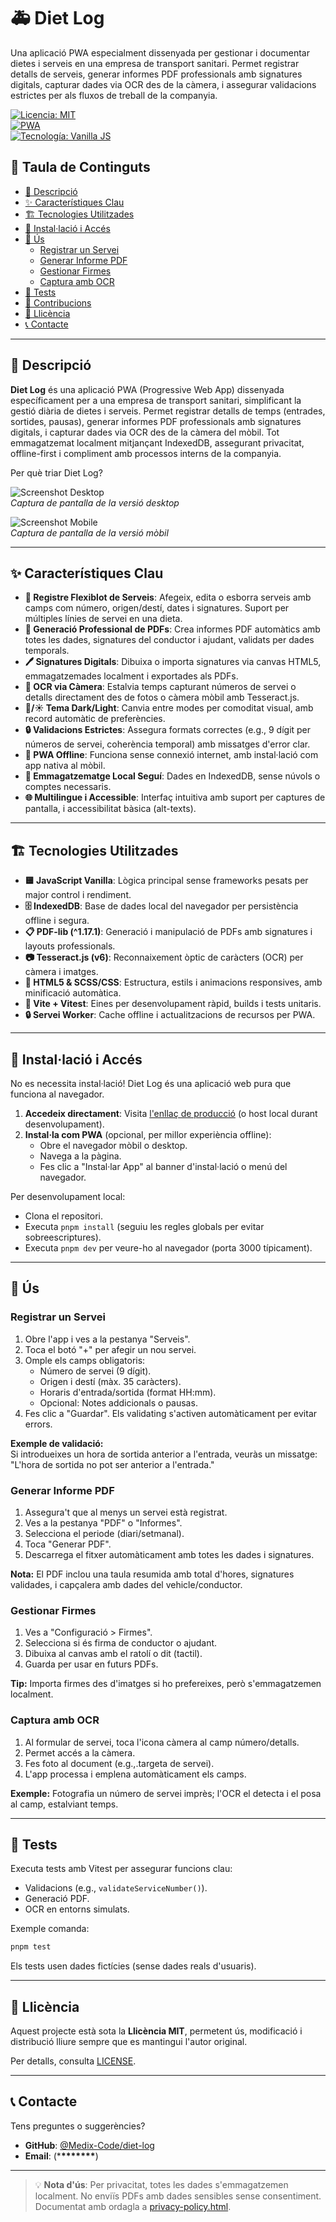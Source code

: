# 🚑 Diet Log

Una aplicació PWA especialment dissenyada per gestionar i documentar dietes i serveis en una empresa de transport sanitari. Permet registrar detalls de serveis, generar informes PDF professionals amb signatures digitals, capturar dades via OCR des de la càmera, i assegurar validacions estrictes per als fluxos de treball de la companyia.

[![Licencia: MIT](https://img.shields.io/badge/Licencia-MIT-green.svg)](LICENSE)  
[![PWA](https://img.shields.io/badge/PWA-Compatible-blue.svg)]()  
[![Tecnología: Vanilla JS](https://img.shields.io/badge/Tecnología-Vanilla%20JS-yellow.svg)]()

## 📖 Taula de Continguts

- [🎯 Descripció](#-descripció)
- [✨ Característiques Clau](#-característiques-clau)
- [🏗️ Tecnologies Utilitzades](#️-tecnologies-utilitzades)
- [🚀 Instal·lació i Accés](#-instal·lació-i-accés)
- [📱 Ús](#-ús)
  - [Registrar un Servei](#registrar-un-servei)
  - [Generar Informe PDF](#generar-informe-pdf)
  - [ Gestionar Firmes](#gestionar-firmes)
  - [Captura amb OCR](#captura-amb-ocr)
- [🧪 Tests](#-tests)
- [🤝 Contribucions](#-contribucions)
- [📄 Llicència](#-llicència)
- [📞 Contacte](#-contacte)

---

## 🎯 Descripció

**Diet Log** és una aplicació PWA (Progressive Web App) dissenyada específicament per a una empresa de transport sanitari, simplificant la gestió diària de dietes i serveis. Permet registrar detalls de temps (entrades, sortides, pausas), generar informes PDF professionals amb signatures digitals, i capturar dades via OCR des de la càmera del mòbil. Tot emmagatzemat localment mitjançant IndexedDB, assegurant privacitat, offline-first i compliment amb processos interns de la companyia.

Per què triar Diet Log?

![Screenshot Desktop](assets/images/screenshot-desktop.png)  
_Captura de pantalla de la versió desktop_

![Screenshot Mobile](assets/images/screenshot-mobile.png)  
_Captura de pantalla de la versió mòbil_

---

## ✨ Característiques Clau

- **📝 Registre Flexiblot de Serveis**: Afegeix, edita o esborra serveis amb camps com número, origen/destí, dates i signatures. Suport per múltiples línies de servei en una dieta.
- **📄 Generació Professional de PDFs**: Crea informes PDF automàtics amb totes les dades, signatures del conductor i ajudant, validats per dades temporals.
- **🖊️ Signatures Digitals**: Dibuixa o importa signatures via canvas HTML5, emmagatzemades localment i exportades als PDFs.
- **📸 OCR via Càmera**: Estalvia temps capturant números de servei o detalls directament des de fotos o càmera mòbil amb Tesseract.js.
- **🌙/☀️ Tema Dark/Light**: Canvia entre modes per comoditat visual, amb record automàtic de preferències.
- **🔒 Validacions Estrictes**: Assegura formats correctes (e.g., 9 dígit per números de servei, coherència temporal) amb missatges d'error clar.
- **📱 PWA Offline**: Funciona sense connexió internet, amb instal·lació com app nativa al mòbil.
- **💾 Emmagatzematge Local Seguí**: Dades en IndexedDB, sense núvols o comptes necessaris.
- **🌐 Multilingue i Accessible**: Interfaç intuitiva amb suport per captures de pantalla, i accessibilitat bàsica (alt-texts).

---

## 🏗️ Tecnologies Utilitzades

- **🟨 JavaScript Vanilla**: Lògica principal sense frameworks pesats per major control i rendiment.
- **🗄️ IndexedDB**: Base de dades local del navegador per persistència offline i segura.
- **📋 PDF-lib (^1.17.1)**: Generació i manipulació de PDFs amb signatures i layouts professionals.
- **📷 Tesseract.js (v6)**: Reconnaixement òptic de caràcters (OCR) per càmera i imatges.
- **🎨 HTML5 & SCSS/CSS**: Estructura, estils i animacions responsives, amb minificació automàtica.
- **🔧 Vite + Vitest**: Eines per desenvolupament ràpid, builds i tests unitaris.
- **🔒 Servei Worker**: Cache offline i actualitzacions de recursos per PWA.

---

## 🚀 Instal·lació i Accés

No es necessita instal·lació! Diet Log és una aplicació web pura que funciona al navegador.

1. **Accedeix directament**: Visita [l'enllaç de producció](#) (o host local durant desenvolupament).
2. **Instal·la com PWA** (opcional, per millor experiència offline):
   - Obre el navegador mòbil o desktop.
   - Navega a la pàgina.
   - Fes clic a "Instal·lar App" al banner d'instal·lació o menú del navegador.

Per desenvolupament local:

- Clona el repositori.
- Executa `pnpm install` (seguiu les regles globals per evitar sobreescriptures).
- Executa `pnpm dev` per veure-ho al navegador (porta 3000 típicament).

---

## 📱 Ús

### Registrar un Servei

1. Obre l'app i ves a la pestanya "Serveis".
2. Toca el botó "+" per afegir un nou servei.
3. Omple els camps obligatoris:
   - Número de servei (9 dígit).
   - Origen i destí (màx. 35 caràcters).
   - Horaris d'entrada/sortida (format HH:mm).
   - Opcional: Notes addicionals o pausas.
4. Fes clic a "Guardar". Els validating s'activen automàticament per evitar errors.

**Exemple de validació:**  
Si introdueixes un hora de sortida anterior a l'entrada, veuràs un missatge: "L'hora de sortida no pot ser anterior a l'entrada."

### Generar Informe PDF

1. Assegura't que al menys un servei està registrat.
2. Ves a la pestanya "PDF" o "Informes".
3. Selecciona el periode (diari/setmanal).
4. Toca "Generar PDF".
5. Descarrega el fitxer automàticament amb totes les dades i signatures.

**Nota:** El PDF inclou una taula resumida amb total d'hores, signatures validades, i capçalera amb dades del vehicle/conductor.

### Gestionar Firmes

1. Ves a "Configuració > Firmes".
2. Selecciona si és firma de conductor o ajudant.
3. Dibuixa al canvas amb el ratolí o dit (tactil).
4. Guarda per usar en futurs PDFs.

**Tip:** Importa firmes des d'imatges si ho prefereixes, però s'emmagatzemen localment.

### Captura amb OCR

1. Al formular de servei, toca l'icona càmera al camp número/detalls.
2. Permet accés a la càmera.
3. Fes foto al document (e.g.,.targeta de servei).
4. L'app processa i emplena automàticament els camps.

**Exemple:** Fotografia un número de servei imprès; l'OCR el detecta i el posa al camp, estalviant temps.

---

## 🧪 Tests

Executa tests amb Vitest per assegurar funcions clau:

- Validacions (e.g., `validateServiceNumber()`).
- Generació PDF.
- OCR en entorns simulats.

Exemple comanda:

```bash
pnpm test
```

Els tests usen dades fictícies (sense dades reals d'usuaris).

---

## 📄 Llicència

Aquest projecte està sota la **Llicència MIT**, permetent ús, modificació i distribució lliure sempre que es mantingui l'autor original.

Per detalls, consulta [LICENSE](./LICENSE).

---

## 📞 Contacte

Tens preguntes o suggerències?

- **GitHub**: [@Medix-Code/diet-log](https://github.com/Medix-Code/diet-log)
- **Email**: (\***\*\*\*\*\*\*\***)

---

> 💡 **Nota d'ús**: Per privacitat, totes les dades s'emmagatzemen localment. No enviïs PDFs amb dades sensibles sense consentiment. Documentat amb ordagla a [privacy-policy.html](./privacy-policy.html).
